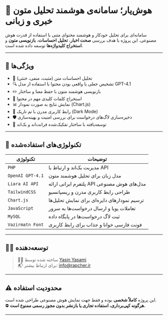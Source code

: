# 🤖 هوش‌یار؛ سامانه‌ی هوشمند تحلیل متون خبری و زبانی

سامانه‌ای برای تحلیل خودکار و هوشمند محتوای متنی با استفاده از قدرت هوش مصنوعی. این پروژه با هدف بررسی **صحت اخبار**، **تحلیل احساسات**، **بازنویسی متون** و **استخراج کلیدواژه‌ها** توسعه داده شده است.

---

## 📌 ویژگی‌ها

- 🎯 تحلیل احساسات متن (مثبت، منفی، خنثی)
- 🔍 تشخیص جعلی یا واقعی بودن محتوا با استفاده از مدل GPT-4.1
- ✏️ بازنویسی هوشمند متون با حفظ معنا و ساختار
- 🧠 استخراج کلمات کلیدی مهم در محتوا
- 📊 نمایش نتایج به صورت نمودار (Chart.js)
- 🌙 رابط کاربری مدرن با تم تاریک (Dark Mode)
- 🛡️ ذخیره‌سازی لاگ‌های درخواست برای بررسی امنیت و بهینه‌سازی
- 🚀 توسعه‌یافته با ساختار تفکیک‌شده فرانت‌اند و بک‌اند

---

## 🧱 تکنولوژی‌های استفاده‌شده

| تکنولوژی | توضیحات |
|----------|----------|
| `PHP` | مدیریت بک‌اند و ارتباط با API |
| `OpenAI GPT-4.1` | مدل زبان برای تحلیل هوشمند متون |
| `Liara AI API` | پلتفرم ایرانی ارائه API مدل‌های هوش مصنوعی |
| `TailwindCSS` | طراحی رابط کاربری مدرن و ریسپانسیو |
| `Chart.js` | ترسیم نمودارهای دایره‌ای برای نمایش تحلیل‌ها |
| `JavaScript` | تعاملات پویا و ارسال درخواست‌ها به سرور |
| `MySQL` | ثبت لاگ درخواست‌ها در پایگاه داده |
| `Vazirmatn Font` | فونت فارسی خوانا و جذاب برای رابط کاربری |

---

## 🧑‍💻 توسعه‌دهنده

> 👨‍💻 ساخته شده توسط [Yasin Yasami](https://rapcher.ir)  
> 📬 برای ارتباط بیشتر: [info@rapcher.ir](mailto:info@rapcher.ir)

---

## ⚠️ محدودیت استفاده

این پروژه **کاملاً شخصی** بوده و فقط جهت نمایش هوش مصنوعی طراحی شده است.  
⛔ **هرگونه کپی‌برداری، استفاده تجاری یا بازنشر بدون مجوز رسمی ممنوع است.**

---
